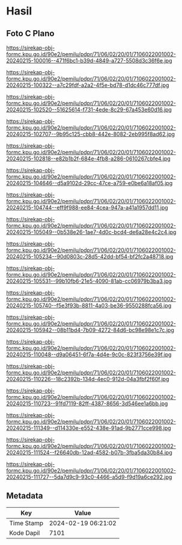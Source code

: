 # Hasil

## Foto C Plano

https://sirekap-obj-formc.kpu.go.id/90e2/pemilu/pdpr/71/06/02/20/01/7106022001002-20240215-100016--471f6bc1-b39d-4849-a727-5508d3c36f6e.jpg

https://sirekap-obj-formc.kpu.go.id/90e2/pemilu/pdpr/71/06/02/20/01/7106022001002-20240215-100322--a7c29fdf-a2a2-4f5e-bd78-d1dc46c777df.jpg

https://sirekap-obj-formc.kpu.go.id/90e2/pemilu/pdpr/71/06/02/20/01/7106022001002-20240215-102520--51625614-f731-4ede-8c29-67a453e60d16.jpg

https://sirekap-obj-formc.kpu.go.id/90e2/pemilu/pdpr/71/06/02/20/01/7106022001002-20240215-102707--9b95c125-cbb8-442e-8082-2eb995f8ad62.jpg

https://sirekap-obj-formc.kpu.go.id/90e2/pemilu/pdpr/71/06/02/20/01/7106022001002-20240215-102818--e82b1b2f-684e-4fb8-a286-0610267cbfe4.jpg

https://sirekap-obj-formc.kpu.go.id/90e2/pemilu/pdpr/71/06/02/20/01/7106022001002-20240215-104646--d5a9102d-29cc-47ce-a759-e0be6a18af05.jpg

https://sirekap-obj-formc.kpu.go.id/90e2/pemilu/pdpr/71/06/02/20/01/7106022001002-20240215-104744--eff9f988-ee84-4cea-947a-a41a1957dd11.jpg

https://sirekap-obj-formc.kpu.go.id/90e2/pemilu/pdpr/71/06/02/20/01/7106022001002-20240215-105049--0b538e26-1ae7-4d0c-bcd4-de6a28e4c2c4.jpg

https://sirekap-obj-formc.kpu.go.id/90e2/pemilu/pdpr/71/06/02/20/01/7106022001002-20240215-105234--90d0803c-28d5-42dd-bf54-bf2fc2a48718.jpg

https://sirekap-obj-formc.kpu.go.id/90e2/pemilu/pdpr/71/06/02/20/01/7106022001002-20240215-105531--99b10fb6-21e5-4090-81ab-cc06979b3ba3.jpg

https://sirekap-obj-formc.kpu.go.id/90e2/pemilu/pdpr/71/06/02/20/01/7106022001002-20240215-105740--f5e3f93b-8811-4a03-be36-9550288fca56.jpg

https://sirekap-obj-formc.kpu.go.id/90e2/pemilu/pdpr/71/06/02/20/01/7106022001002-20240215-105942--08b11bd4-7b09-4272-84d6-bc98e98e1c7c.jpg

https://sirekap-obj-formc.kpu.go.id/90e2/pemilu/pdpr/71/06/02/20/01/7106022001002-20240215-110048--d9a06451-6f7a-4d4e-9c0c-823f3756e39f.jpg

https://sirekap-obj-formc.kpu.go.id/90e2/pemilu/pdpr/71/06/02/20/01/7106022001002-20240215-110226--18c2392b-134d-4ec0-912d-04a3fbf2f60f.jpg

https://sirekap-obj-formc.kpu.go.id/90e2/pemilu/pdpr/71/06/02/20/01/7106022001002-20240215-110723--91fd7119-82ff-4387-8656-3d546ee1a6bb.jpg

https://sirekap-obj-formc.kpu.go.id/90e2/pemilu/pdpr/71/06/02/20/01/7106022001002-20240215-111349--d114330e-e552-438e-91ad-9b2771cce998.jpg

https://sirekap-obj-formc.kpu.go.id/90e2/pemilu/pdpr/71/06/02/20/01/7106022001002-20240215-111524--f26640db-12ad-4582-b07b-3fba5da30b84.jpg

https://sirekap-obj-formc.kpu.go.id/90e2/pemilu/pdpr/71/06/02/20/01/7106022001002-20240215-111727--5da7d9c9-93c0-4466-a5d9-f9d19a6ce292.jpg


## Metadata

| Key        | Value               |
| ---------- | ------------------- |
| Time Stamp | 2024-02-19 06:21:02 |
| Kode Dapil | 7101                |



